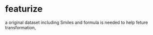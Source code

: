 # featurize
a original dataset including Smiles and formula is needed to help feture transformation,
